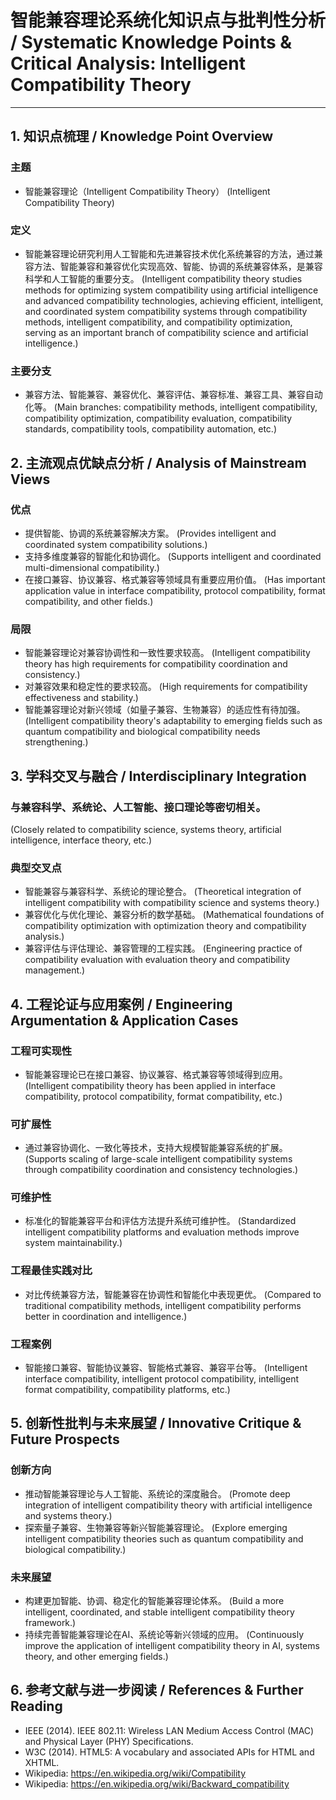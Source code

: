 # 智能兼容理论系统化知识点与批判性分析 / Systematic Knowledge Points & Critical Analysis: Intelligent Compatibility Theory

---

## 1. 知识点梳理 / Knowledge Point Overview

### 主题
- 智能兼容理论（Intelligent Compatibility Theory）
  (Intelligent Compatibility Theory)

### 定义
- 智能兼容理论研究利用人工智能和先进兼容技术优化系统兼容的方法，通过兼容方法、智能兼容和兼容优化实现高效、智能、协调的系统兼容体系，是兼容科学和人工智能的重要分支。
  (Intelligent compatibility theory studies methods for optimizing system compatibility using artificial intelligence and advanced compatibility technologies, achieving efficient, intelligent, and coordinated system compatibility systems through compatibility methods, intelligent compatibility, and compatibility optimization, serving as an important branch of compatibility science and artificial intelligence.)

### 主要分支
- 兼容方法、智能兼容、兼容优化、兼容评估、兼容标准、兼容工具、兼容自动化等。
  (Main branches: compatibility methods, intelligent compatibility, compatibility optimization, compatibility evaluation, compatibility standards, compatibility tools, compatibility automation, etc.)

## 2. 主流观点优缺点分析 / Analysis of Mainstream Views

### 优点
- 提供智能、协调的系统兼容解决方案。
  (Provides intelligent and coordinated system compatibility solutions.)
- 支持多维度兼容的智能化和协调化。
  (Supports intelligent and coordinated multi-dimensional compatibility.)
- 在接口兼容、协议兼容、格式兼容等领域具有重要应用价值。
  (Has important application value in interface compatibility, protocol compatibility, format compatibility, and other fields.)

### 局限
- 智能兼容理论对兼容协调性和一致性要求较高。
  (Intelligent compatibility theory has high requirements for compatibility coordination and consistency.)
- 对兼容效果和稳定性的要求较高。
  (High requirements for compatibility effectiveness and stability.)
- 智能兼容理论对新兴领域（如量子兼容、生物兼容）的适应性有待加强。
  (Intelligent compatibility theory's adaptability to emerging fields such as quantum compatibility and biological compatibility needs strengthening.)

## 3. 学科交叉与融合 / Interdisciplinary Integration

### 与兼容科学、系统论、人工智能、接口理论等密切相关。
  (Closely related to compatibility science, systems theory, artificial intelligence, interface theory, etc.)

### 典型交叉点
- 智能兼容与兼容科学、系统论的理论整合。
  (Theoretical integration of intelligent compatibility with compatibility science and systems theory.)
- 兼容优化与优化理论、兼容分析的数学基础。
  (Mathematical foundations of compatibility optimization with optimization theory and compatibility analysis.)
- 兼容评估与评估理论、兼容管理的工程实践。
  (Engineering practice of compatibility evaluation with evaluation theory and compatibility management.)

## 4. 工程论证与应用案例 / Engineering Argumentation & Application Cases

### 工程可实现性
- 智能兼容理论已在接口兼容、协议兼容、格式兼容等领域得到应用。
  (Intelligent compatibility theory has been applied in interface compatibility, protocol compatibility, format compatibility, etc.)

### 可扩展性
- 通过兼容协调化、一致化等技术，支持大规模智能兼容系统的扩展。
  (Supports scaling of large-scale intelligent compatibility systems through compatibility coordination and consistency technologies.)

### 可维护性
- 标准化的智能兼容平台和评估方法提升系统可维护性。
  (Standardized intelligent compatibility platforms and evaluation methods improve system maintainability.)

### 工程最佳实践对比
- 对比传统兼容方法，智能兼容在协调性和智能化中表现更优。
  (Compared to traditional compatibility methods, intelligent compatibility performs better in coordination and intelligence.)

### 工程案例
- 智能接口兼容、智能协议兼容、智能格式兼容、兼容平台等。
  (Intelligent interface compatibility, intelligent protocol compatibility, intelligent format compatibility, compatibility platforms, etc.)

## 5. 创新性批判与未来展望 / Innovative Critique & Future Prospects

### 创新方向
- 推动智能兼容理论与人工智能、系统论的深度融合。
  (Promote deep integration of intelligent compatibility theory with artificial intelligence and systems theory.)
- 探索量子兼容、生物兼容等新兴智能兼容理论。
  (Explore emerging intelligent compatibility theories such as quantum compatibility and biological compatibility.)

### 未来展望
- 构建更加智能、协调、稳定化的智能兼容理论体系。
  (Build a more intelligent, coordinated, and stable intelligent compatibility theory framework.)
- 持续完善智能兼容理论在AI、系统论等新兴领域的应用。
  (Continuously improve the application of intelligent compatibility theory in AI, systems theory, and other emerging fields.)

## 6. 参考文献与进一步阅读 / References & Further Reading

- IEEE (2014). IEEE 802.11: Wireless LAN Medium Access Control (MAC) and Physical Layer (PHY) Specifications.
- W3C (2014). HTML5: A vocabulary and associated APIs for HTML and XHTML.
- Wikipedia: <https://en.wikipedia.org/wiki/Compatibility>
- Wikipedia: <https://en.wikipedia.org/wiki/Backward_compatibility> 